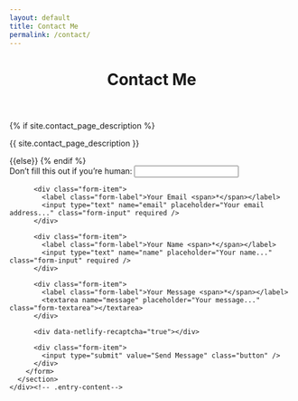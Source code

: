 ```yaml
---
layout: default
title: Contact Me
permalink: /contact/
---
```


<div id="content" class="site-content">
  <main id="main" class="site-main inner">
    <div class="entry-content">
      <header class="entry-header">
        <h1 class="entry-title">Contact Me</h1>
      </header>
      {% if site.contact_page_description %}
      <p>{{ site.contact_page_description }}</p>
      {{else}}
      {% endif %}
      <section class="contact-form">
        <form name="contact" data-netlify="true" data-netlify-recaptcha="true" netlify-honeypot="bot-field"
          method="post" id="contact-form">
          <div class="hidden">
            <label>
              Don’t fill this out if you’re human: <input name="bot-field" />
            </label>
          </div>

          <div class="form-item">
            <label class="form-label">Your Email <span>*</span></label>
            <input type="text" name="email" placeholder="Your email address..." class="form-input" required />
          </div>

          <div class="form-item">
            <label class="form-label">Your Name <span>*</span></label>
            <input type="text" name="name" placeholder="Your name..." class="form-input" required />
          </div>

          <div class="form-item">
            <label class="form-label">Your Message <span>*</span></label>
            <textarea name="message" placeholder="Your message..." class="form-textarea"></textarea>
          </div>

          <div data-netlify-recaptcha="true"></div>

          <div class="form-item">
            <input type="submit" value="Send Message" class="button" />
          </div>
        </form>
      </section>
    </div><!-- .entry-content-->
  </main>
</div>